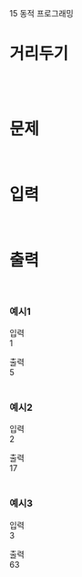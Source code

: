 15 동적 프로그래밍
# 거리두기
<br>
<br>

# 문제  
<br>

# 입력  
<br>

# 출력  
<br>

### 예시1
입력  
1  

출력  
5  
<br>

### 예시2
입력  
2  

출력  
17  
<br>

### 예시3
입력  
3

출력  
63  
<br>